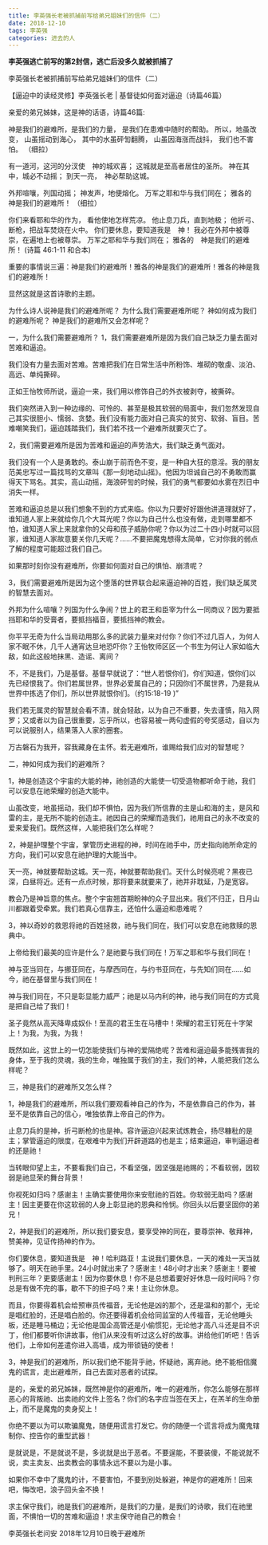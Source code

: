 ```yaml
---
title: 李英强长老被抓捕前写给弟兄姐妹们的信件（二）
date: 2018-12-10 
tags: 李英强
categories: 进去的人
---
```

**李英强逃亡前写的第2封信，逃亡后没多久就被抓捕了**

李英强长老被抓捕前写给弟兄姐妹们的信件（二）

【逼迫中的读经灵修】李英强长老 | 基督徒如何面对逼迫（诗篇46篇）

亲爱的弟兄姊妹，这是神的话语，诗篇46篇:

神是我们的避难所，是我们的力量，
是我们在患难中随时的帮助。
所以，地虽改变，
山虽摇动到海心，
其中的水虽砰訇翻腾，
山虽因海涨而战抖，
我们也不害怕。 （细拉）

有一道河，这河的分汊使　神的城欢喜；
这城就是至高者居住的圣所。
神在其中，城必不动摇；
到天一亮，　神必帮助这城。

外邦喧嚷，列国动摇；
神发声，地便熔化。
万军之耶和华与我们同在；
雅各的　神是我们的避难所！ （细拉）

你们来看耶和华的作为，
看他使地怎样荒凉。
他止息刀兵，直到地极；
他折弓、断枪，把战车焚烧在火中。
你们要休息，要知道我是　神！
我必在外邦中被尊崇，在遍地上也被尊崇。
万军之耶和华与我们同在；
雅各的　神是我们的避难所！
(诗篇 46:1-11 和合本)

重要的事情说三遍：神是我们的避难所！雅各的神是我们的避难所！雅各的神是我们的避难所！

显然这就是这首诗歌的主题。

为什么诗人说神是我们的避难所呢？
为什么我们需要避难所呢？
神如何成为我们的避难所呢？
神是我们的避难所又会怎样呢？

一，为什么我们需要避难所？
1，我们需要避难所是因为我们自己缺乏力量去面对苦难和逼迫。

我们没有力量去面对苦难。苦难把我们在日常生活中所粉饰、堆砌的敬虔、淡泊、高远、单纯撕碎。

正如王怡牧师所说，逼迫一来，我们用以修饰自己的外衣被剥夺，被撕碎。

我们突然进入到一种边缘的、可怜的、甚至是极其软弱的局面中，我们忽然发现自己其实很胆小、懦弱、贪婪。我们没有能力面对自己真实的贫穷、软弱、盲目。苦难嘲笑我们，逼迫践踏我们，我们若不找一个避难所就要灭亡了。

2，我们需要避难所是因为苦难和逼迫的声势浩大，我们缺乏勇气面对。

我们没有一个人是勇敢的。泰山崩于前而色不变，是一种自大狂的意淫。我的朋友范美忠写过一篇找骂的文章叫《那一刻地动山摇》。他因为坦诚自己的不勇敢而赢得天下骂名。其实，高山动摇，海浪砰訇的时候，我们的勇气都要如水雾在烈日中消失一样。

苦难和逼迫总是以我们想象不到的方式来临。你以为只要好好跟他讲道理就好了，谁知道人家上来就给你几个大耳光呢？你以为自己什么也没有做，走到哪里都不怕，谁知道人家上来就拿你的父母和孩子威胁你呢？你以为过二十四小时就可以回家，谁知道人家故意要关你几天呢？……不要把魔鬼想得太简单，它对你我的弱点了解的程度可能超过我们自己。

如果那时刻你没有避难所，你要如何面对自己的惧怕、崩溃呢？

3，我们需要避难所是因为这个堕落的世界联合起来逼迫神的百姓，我们缺乏属灵的智慧去面对。

外邦为什么喧嚷？列国为什么争闹？世上的君王和臣宰为什么一同商议？因为要抵挡耶和华的受膏者，要抵挡福音，要抵挡神的教会。

你平平无奇为什么当局动用那么多的武装力量来对付你？你们不过几百人，为何人家不眠不休，几千人通宵达旦地恐吓你？王怡牧师区区一个书生为何让人家如临大敌，如此这般地抹黑、造谣、离间？

不，不是我们，乃是基督。基督早就说了：“世人若恨你们，你们知道，恨你们以先已经恨我了。你们若属世界，世界必爱属自己的；只因你们不属世界，乃是我从世界中拣选了你们，所以世界就恨你们。（约15:18-19 )”

我们若无属灵的智慧就会看不清，就会轻敌，以为自己不重要，失去谨慎，陷入网罗；又或者以为自己很重要，忘乎所以，也容易被一两句虚假的夸奖感动，自以为可以说服别人，结果落入人家的圈套。

万古磐石为我开，容我藏身在主怀。若无避难所，谁赐给我们应对的智慧呢？

二，神如何成为我们的避难所？

1，神是创造这个宇宙的大能的神，祂创造的大能使一切受造物都听命于祂，我们可以安息在祂荣耀的创造大能中。

山虽改变，地虽摇动，我们却不惧怕，因为我们所信靠的主是山和海的主，是风和雷的主，是无所不能的创造主。祂因自己的荣耀而造我们，祂用自己的永不改变的爱来爱我们。既然这样，人能把我们怎么样呢？

2，神是护理整个宇宙，掌管历史进程的神，时间在祂手中，历史指向祂所命定的方向，我们可以安息在祂护理的大能当中。

天一亮，神就要帮助这城。天一亮，神就要帮助我们。天什么时候亮呢？黑夜已深，白昼将近。还有一点点时候，那将要来就要来了，祂并非耽延，乃是宽容。

教会乃是神旨意的焦点。整个宇宙翘首期盼神的众子显出来。我们不归正，日月山川都跟着受牵累。我们若真心信靠主，还怕什么逼迫和患难呢？

3，神以奇妙的救恩将祂的百姓拯救，祂与我们同在，我们可以安息在祂救赎的恩典中。

上帝给我们最美的应许是什么？是祂要与我们同在！万军之耶和华与我们同在！

神与亚当同在，与挪亚同在，与摩西同在，与约书亚同在，与先知们同在……如今，祂在基督里与我们同在！

神与我们同在，不只是彰显能力威严；祂是以马内利的神，祂与我们同在的方式竟是把自己给了我们！

圣子竟然从高天降卑成奴仆！至高的君王生在马槽中！荣耀的君王钉死在十字架上！为我，为我，为我！

既然如此，这世上的一切怎能使我们与神的爱隔绝呢？苦难和逼迫最多能残害我的身体，至于我的灵魂，我的生命，唯独属于我们的主，我们的神，人能把我们怎么样呢？

三，神是我们的避难所又怎么样？

1，神是我们的避难所，所以我们要观看神自己的作为，不是依靠自己的作为，甚至不是依靠自己的信心，唯独依靠上帝自己的作为。

止息刀兵的是神，折弓断枪的也是神。容许逼迫兴起来试炼教会，扬尽糠秕的是主；掌管逼迫的限度，在艰难中为我们开辟道路的也是主；结束逼迫，审判逼迫者的还是祂！

当转眼仰望上主，不要看我们自己，不看坚强，因坚强是祂赐的；不看软弱，因软弱是祂显荣的舞台背景！

你视死如归吗？感谢主！主确实要使用你来安慰祂的百姓。你软弱无助吗？感谢主！因主更要在你这软弱的人身上彰显祂的恩典和怜悯。你回头以后要坚固你的弟兄！

2，神是我们的避难所，所以我们要安息，要享受神的同在，要尊崇神、敬拜神，赞美神，见证传扬神的作为。

你们要休息，要知道我是　神！哈利路亚！主说我们要休息，一天的难处一天当就够了。明天在祂手里。24小时就出来了？感谢主！48小时才出来？感谢主！要被判刑三年？更要感谢主！因为你要休息！你不是总想着要好好休息一段时间吗？你总是有做不完的事，歇不下的担子吗？来！主让你休息。

而且，你要得着机会给预审员传福音，无论他是凶的那个，还是温和的那个，无论是唱红脸的，还是唱白脸的。你还要得着机会给同监室的人传福音，无论他睡头板，还是睡马桶边；无论他是国企高管还是小偷惯犯，无论他才高八斗还是目不识丁，他们都要听你讲故事，他们从来没有听过这么好的故事。讲给他们听吧！告诉他们，上帝如何差遣你进入高墙，成为带锁链的使者！

3，神是我们的避难所，所以我们绝不能背乎祂，怀疑祂，离弃祂。绝不能相信魔鬼的谎言，走出避难所，自己去面对恶者的试探。

是的，亲爱的弟兄姊妹，既然神是你的避难所，唯一的避难所，你怎么能够在那样恶心的背叛祂、出卖祂的文件上签名？你们的名字应当签在天上，在羔羊的生命册上，而不是魔鬼的卖身契上！

你绝不要以为可以欺骗魔鬼，随便用谎言打发它。你的随便一个谎言将成为魔鬼辖制你、控告你的重型武器！

是就说是，不是就说不是，多说就是出于恶者。不要逞能，不要装傻，不能说就不说，卖主卖友、出卖教会的事情永远不要以为是小事。

如果你不幸中了魔鬼的计，不要害怕，不要到别处躲避，神是你的避难所！回来吧，悔改吧，浪子回头金不换！

求主保守我们，祂是我们的避难所，是我们的力量，是我们的诗歌，我们在祂里面，不惧怕一切的苦难和逼迫！求主保守祂自己的教会！

李英强长老问安
2018年12月10日晚于避难所
